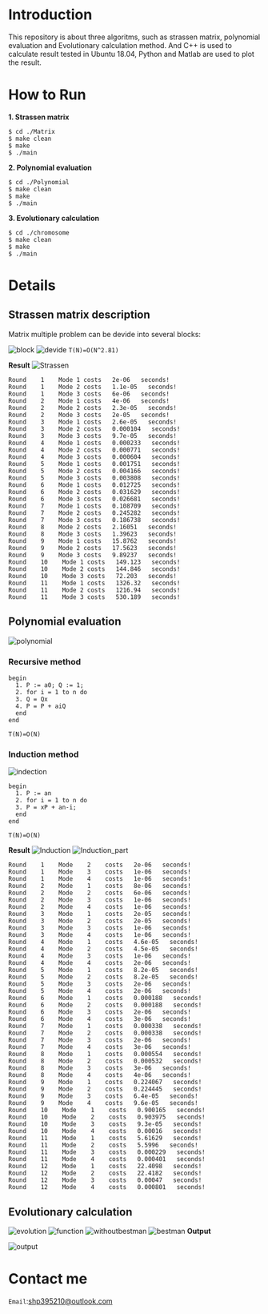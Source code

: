 # Introduction
This repository is about three algoritms, such as strassen matrix,
polynomial evaluation and Evolutionary calculation method. And C++
is used to calculate result tested in Ubuntu 18.04, Python and
Matlab are used to plot the result.
# How to Run
**1. Strassen matrix**

    $ cd ./Matrix
    $ make clean
    $ make
    $ ./main
**2. Polynomial evaluation**

    $ cd ./Polynomial
    $ make clean
    $ make
    $ ./main
**3. Evolutionary calculation**

    $ cd ./chromosome
    $ make clean
    $ make
    $ ./main
# Details
## Strassen matrix description
Matrix multiple problem can be devide into several blocks:

![block](./image/block.png)
![devide](./image/devide.png)
`T(N)=O(N^2.81)`

**Result**
![Strassen](./image/time_compare.png)

    Round    1    Mode 1 costs   2e-06   seconds!
    Round    1    Mode 2 costs   1.1e-05   seconds!
    Round    1    Mode 3 costs   6e-06   seconds!
    Round    2    Mode 1 costs   4e-06   seconds!
    Round    2    Mode 2 costs   2.3e-05   seconds!
    Round    2    Mode 3 costs   2e-05   seconds!
    Round    3    Mode 1 costs   2.6e-05   seconds!
    Round    3    Mode 2 costs   0.000104   seconds!
    Round    3    Mode 3 costs   9.7e-05   seconds!
    Round    4    Mode 1 costs   0.000233   seconds!
    Round    4    Mode 2 costs   0.000771   seconds!
    Round    4    Mode 3 costs   0.000604   seconds!
    Round    5    Mode 1 costs   0.001751   seconds!
    Round    5    Mode 2 costs   0.004166   seconds!
    Round    5    Mode 3 costs   0.003808   seconds!
    Round    6    Mode 1 costs   0.012725   seconds!
    Round    6    Mode 2 costs   0.031629   seconds!
    Round    6    Mode 3 costs   0.026681   seconds!
    Round    7    Mode 1 costs   0.108709   seconds!
    Round    7    Mode 2 costs   0.245282   seconds!
    Round    7    Mode 3 costs   0.186738   seconds!
    Round    8    Mode 2 costs   2.16051   seconds!
    Round    8    Mode 3 costs   1.39623   seconds!
    Round    9    Mode 1 costs   15.8762   seconds!
    Round    9    Mode 2 costs   17.5623   seconds!
    Round    9    Mode 3 costs   9.89237   seconds!
    Round    10    Mode 1 costs   149.123   seconds!
    Round    10    Mode 2 costs   144.846   seconds!
    Round    10    Mode 3 costs   72.203   seconds!
    Round    11    Mode 1 costs   1326.32   seconds!
    Round    11    Mode 2 costs   1216.94   seconds!
    Round    11    Mode 3 costs   530.189   seconds!

## Polynomial evaluation
![polynomial](./image/polynomial.png)
### Recursive method
    begin
      1. P := a0; Q := 1;
      2. for i = 1 to n do
      3. Q = Qx
      4. P = P + aiQ
      end
    end
`T(N)=O(N)`
### Induction method
![indection](./image/induction.png)

    begin
      1. P := an
      2. for i = 1 to n do
      3. P = xP + an-i;
      end
    end
`T(N)=O(N)`

**Result**
![Induction](./image/all.png)
![Induction_part](./image/0_1200.png)

    Round    1    Mode    2    costs   2e-06   seconds!
    Round    1    Mode    3    costs   1e-06   seconds!
    Round    1    Mode    4    costs   1e-06   seconds!
    Round    2    Mode    1    costs   8e-06   seconds!
    Round    2    Mode    2    costs   6e-06   seconds!
    Round    2    Mode    3    costs   1e-06   seconds!
    Round    2    Mode    4    costs   1e-06   seconds!
    Round    3    Mode    1    costs   2e-05   seconds!
    Round    3    Mode    2    costs   2e-05   seconds!
    Round    3    Mode    3    costs   1e-06   seconds!
    Round    3    Mode    4    costs   1e-06   seconds!
    Round    4    Mode    1    costs   4.6e-05   seconds!
    Round    4    Mode    2    costs   4.5e-05   seconds!
    Round    4    Mode    3    costs   1e-06   seconds!
    Round    4    Mode    4    costs   2e-06   seconds!
    Round    5    Mode    1    costs   8.2e-05   seconds!
    Round    5    Mode    2    costs   8.2e-05   seconds!
    Round    5    Mode    3    costs   2e-06   seconds!
    Round    5    Mode    4    costs   2e-06   seconds!
    Round    6    Mode    1    costs   0.000188   seconds!
    Round    6    Mode    2    costs   0.000188   seconds!
    Round    6    Mode    3    costs   2e-06   seconds!
    Round    6    Mode    4    costs   3e-06   seconds!
    Round    7    Mode    1    costs   0.000338   seconds!
    Round    7    Mode    2    costs   0.000338   seconds!
    Round    7    Mode    3    costs   2e-06   seconds!
    Round    7    Mode    4    costs   3e-06   seconds!
    Round    8    Mode    1    costs   0.000554   seconds!
    Round    8    Mode    2    costs   0.000532   seconds!
    Round    8    Mode    3    costs   3e-06   seconds!
    Round    8    Mode    4    costs   4e-06   seconds!
    Round    9    Mode    1    costs   0.224067   seconds!
    Round    9    Mode    2    costs   0.224445   seconds!
    Round    9    Mode    3    costs   6.4e-05   seconds!
    Round    9    Mode    4    costs   9.6e-05   seconds!
    Round    10    Mode    1    costs   0.900165   seconds!
    Round    10    Mode    2    costs   0.903975   seconds!
    Round    10    Mode    3    costs   9.3e-05   seconds!
    Round    10    Mode    4    costs   0.00016   seconds!
    Round    11    Mode    1    costs   5.61629   seconds!
    Round    11    Mode    2    costs   5.5996   seconds!
    Round    11    Mode    3    costs   0.000229   seconds!
    Round    11    Mode    4    costs   0.000401   seconds!
    Round    12    Mode    1    costs   22.4098   seconds!
    Round    12    Mode    2    costs   22.4182   seconds!
    Round    12    Mode    3    costs   0.00047   seconds!
    Round    12    Mode    4    costs   0.000801   seconds!

## Evolutionary calculation
![evolution](./image/evolution.png)
![function](./image/function.png)
![withoutbestman](./image/withoutbestman.png)
![bestman](./image/bestman.png)
**Output**

![output](./image/chromosome.png)
# Contact me
`Email`:shp395210@outlook.com
